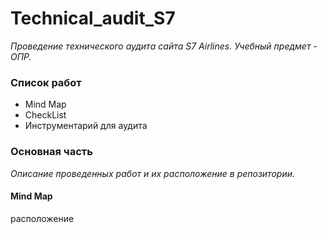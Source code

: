 # Technical_audit_S7
_Проведение технического аудита сайта S7 Airlines. Учебный предмет - ОПР._
### Список работ
- Mind Map
- CheckList
- Инструментарий для аудита
### Основная часть
_Описание проведенных работ и их расположение в репозитории._
#### Mind Map
расположение
